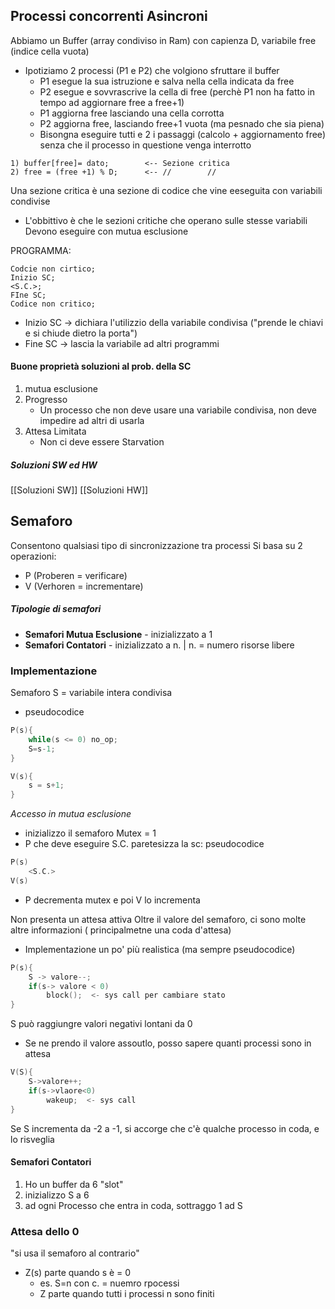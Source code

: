 ## Processi concorrenti Asincroni
 Abbiamo un Buffer (array condiviso in Ram) con capienza D, variabile free (indice cella vuota)

- Ipotiziamo 2 processi (P1 e P2) che volgiono sfruttare il buffer
	- P1 esegue la sua istruzione e salva nella cella indicata da free
	- P2 esegue e sovvrascrive la cella di free (perchè P1 non ha fatto in tempo ad aggiornare free a free+1) 
	- P1 aggiorna free lasciando una cella corrotta
	- P2 aggiorna free, lasciando free+1 vuota (ma pesnado che sia piena)
	- Bisongna eseguire tutti e 2 i passaggi (calcolo + aggiornamento free) senza che il processo in questione venga interrotto
```
1) buffer[free]= dato;        <-- Sezione critica
2) free = (free +1) % D;	  <-- //        //
```
Una sezione critica è una sezione di codice che vine eeseguita con variabili condivise
 - L'obbittivo è che le sezioni critiche che operano sulle stesse variabili Devono eseguire con mutua esclusione

PROGRAMMA: 
```
Codcie non cirtico;
Inizio SC;
<S.C.>;
FIne SC;
Codice non critico;
```
 - Inizio SC -> dichiara l'utilizzio della variabile condivisa ("prende le chiavi e si chiude dietro la porta")
 - Fine SC -> lascia la variabile ad altri programmi

#### Buone proprietà soluzioni al prob. della SC
1) mutua esclusione
2) Progresso
	- Un processo che non deve usare una variabile condivisa, non deve impedire ad altri di usarla
1) Attesa Limitata
	- Non ci deve essere Starvation

##### Soluzioni SW ed HW
[[Soluzioni SW]]
[[Soluzioni HW]]

## Semaforo
Consentono qualsiasi tipo di sincronizzazione tra processi
Si basa su 2 operazioni:
- P (Proberen = verificare)
- V (Verhoren = incrementare)
##### Tipologie di semafori
- **Semafori Mutua Esclusione** - inizializzato a 1
- **Semafori Contatori** - inizializzato a n. | n. = numero risorse libere


### Implementazione
Semaforo S = variabile intera condivisa
- pseudocodice
```C
P(s){
	while(s <= 0) no_op;
	S=s-1;
}

V(s){
	s = s+1;
}
```

*Accesso in mutua esclusione*
- inizializzo il semaforo Mutex = 1
- P che deve eseguire S.C. paretesizza la sc:
pseudocodice
```C
P(s)
	<S.C.>
V(s)
```
- P decrementa mutex e poi V lo incrementa

Non presenta un attesa attiva
Oltre il valore del semaforo, ci sono molte altre informazioni ( principalmetne una coda d'attesa)
- Implementazione un po' più realistica (ma sempre pseudocodice)
```C
P(s){
	S -> valore--;
	if(s-> valore < 0)
		block();  <- sys call per cambiare stato
}
```
S può raggiungre valori negativi lontani da 0
- Se ne prendo il valore assoutlo, posso sapere quanti processi sono in attesa
```C
V(S){
	S->valore++;
	if(s->vlaore<0)
		wakeup;  <- sys call
}
```
Se S incrementa da -2 a -1, si accorge che c'è qualche processo in coda, e lo risveglia

#### Semafori Contatori
1. Ho un buffer da 6 "slot"
1. inizializzo S a 6
2. ad ogni Processo che entra in coda, sottraggo 1 ad S

### Attesa dello 0
"si usa il semaforo al contrario"
- Z(s) parte quando s è = 0
	- es. S=n con c. = nuemro rpocessi
	- Z parte quando tutti i processi n sono finiti 
